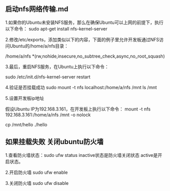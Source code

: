 
## 启动nfs网络传输.md


1.如果你的Ubuntu未安装NFS服务，那么在确保Ubuntu可以上网的前提下，执行以下命令： 
sudo apt-get install nfs-kernel-server 
 
 
2.修改/etc/exports，添加类似以下的内容，下面的例子里允许开发板通过NFS访问Ubuntu的/home/a/nfs目录： 

/home/a/nfs   *(rw,nohide,insecure,no_subtree_check,async,no_root_squash)


3.最后，重启NFS服务，在Ubuntu上执行以下命令： 
 
sudo /etc/init.d/nfs-kernel-server restart


4.验证是否挂载成功
sudo mount -t nfs localhost:/home/a/nfs /mnt
ls  /mnt 
 
 
5.设置开发板ip地址

假设Ubuntu IP为192.168.3.161，在开发板上执行以下命令： 
mount -t nfs 192.168.3.161:/home/a/nfs /mnt -o nolock

cp  /mnt/hello  ./hello 


## 如果挂载失败 关闭ubuntu防火墙


1.查看防火墙状态：sudo ufw status
inactive状态是防火墙关闭状态 active是开启状态。

2.开启防火墙  sudo ufw enable

3.关闭防火墙  sudo ufw disable